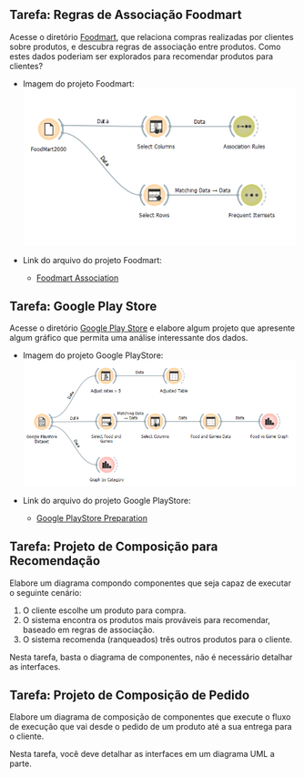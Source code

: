 ## Tarefa: Regras de Associação Foodmart

Acesse o diretório [Foodmart](https://github.com/santanche/component2learn/tree/master/labs/01-data-flow/orange/foodmart), que relaciona compras realizadas por clientes sobre produtos, e descubra regras de associação entre produtos. Como estes
dados poderiam ser explorados para recomendar produtos para clientes?

* Imagem do projeto Foodmart:
![FoodMart](images/foodmart_associations.png)

* Link do arquivo do projeto Foodmart:
  * [Foodmart Association](https://github.com/ronagalvao/Laboratorios/tree/master/Lab01/orange/)

## Tarefa: Google Play Store

Acesse o diretório [Google Play Store](https://github.com/santanche/component2learn/tree/master/labs/01-data-flow/orange/google-playstore) e elabore algum projeto que apresente algum gráfico que permita uma análise interessante dos dados.

* Imagem do projeto Google PlayStore:
![Google](images/google-playstore-preparation.png)


* Link do arquivo do projeto Google PlayStore:
  * [Google PlayStore Preparation ](https://github.com/ronagalvao/Laboratorios/tree/master/Lab01/orange/)

## Tarefa: Projeto de Composição para Recomendação

Elabore um diagrama compondo componentes que seja capaz de executar o seguinte cenário:
1. O cliente escolhe um produto para compra.
2. O sistema encontra os produtos mais prováveis para recomendar, baseado em regras de associação.
3. O sistema recomenda (ranqueados) três outros produtos para o cliente.

Nesta tarefa, basta o diagrama de componentes, não é necessário detalhar as interfaces.

## Tarefa: Projeto de Composição de Pedido

Elabore um diagrama de composição de componentes que execute o fluxo de execução que vai desde o pedido de um produto até a sua entrega para o cliente.

Nesta tarefa, você deve detalhar as interfaces em um diagrama UML a parte.
